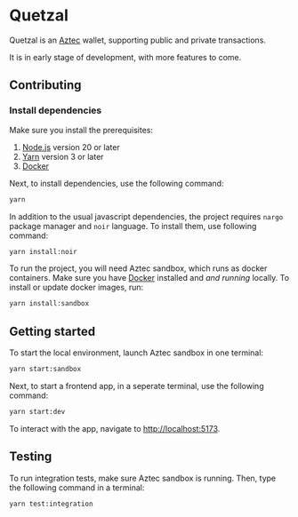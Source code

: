 # Quetzal
Quetzal is an [Aztec](https://aztec.network/) wallet, supporting public and private transactions. 

It is in early stage of development, with more features to come.

## Contributing

### Install dependencies

Make sure you install the prerequisites: 
1. [Node.js](https://nodejs.org/en) version 20 or later
2. [Yarn](https://yarnpkg.com/) version 3 or later
3. [Docker](https://www.docker.com/)

Next, to install dependencies, use the following command:
```bash
yarn
```

In addition to the usual javascript dependencies, the project requires `nargo` package manager and `noir` language.
To install them, use following command:

```bash
yarn install:noir
```

To run the project, you will need Aztec sandbox, which runs as docker containers. 
Make sure you have [Docker](https://www.docker.com/) installed and _and running_ locally. 
To install or update docker images, run:

```bash
yarn install:sandbox
```

## Getting started

To start the local environment, launch Aztec sandbox in one terminal:

```bash
yarn start:sandbox
```

Next, to start a frontend app, in a seperate terminal, use the following command:

```bash
yarn start:dev
```

To interact with the app, navigate to [http://localhost:5173](http://localhost:5173).

## Testing

To run integration tests, make sure Aztec sandbox is running.
Then, type the following command in a terminal:

```bash
yarn test:integration
```
